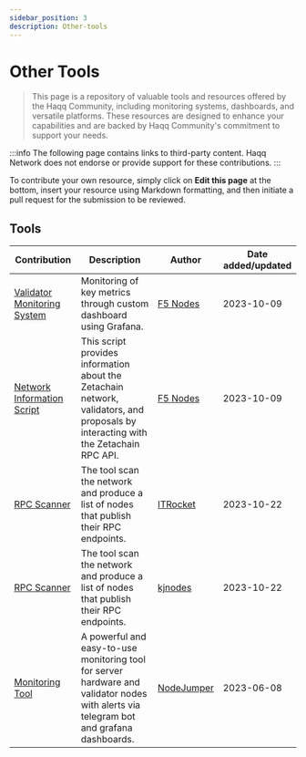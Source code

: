 ```yaml
---
sidebar_position: 3
description: Other-tools
---
```


# Other Tools

> This page is a repository of valuable tools and resources offered by the Haqq Community, including monitoring systems, dashboards, and versatile platforms. These resources are designed to enhance your capabilities and are backed by Haqq Community's commitment to support your needs.

:::info
The following page contains links to third-party content. Haqq Network does not endorse or provide support for these contributions.
:::

To contribute your own resource, simply click on **Edit this page** at the bottom, insert your resource using Markdown formatting, and then initiate a pull request for the submission to be reviewed.

## Tools

| Contribution | Description | Author | Date added/updated |
| --- | --- | --- | --- |
| [Validator Monitoring System](https://www.zetachain.com/docs/reference/validators-monitoring) | Monitoring of key metrics through custom dashboard using Grafana. | [F5 Nodes](https://github.com/f5nodes) | 2023-10-09 |
| [Network Information Script](https://github.com/f5nodes/zetachain) | This script provides information about the Zetachain network, validators, and proposals by interacting with the Zetachain RPC API. | [F5 Nodes](https://github.com/f5nodes) | 2023-10-09 |
| [RPC Scanner](https://itrocket.net/services/testnet/zetachain/public-rpc) | The tool scan the network and produce a list of nodes that publish their RPC endpoints. | [ITRocket](https://github.com/itrocket-am) | 2023-10-22 |
| [RPC Scanner](https://services.kjnodes.com/testnet/zetachain/public-rpc) | The tool scan the network and produce a list of nodes that publish their RPC endpoints. | [kjnodes](https://github.com/kj89) | 2023-10-22 |
| [Monitoring Tool](https://github.com/nodejumper-org/monitoring-tool) | A powerful and easy-to-use monitoring tool for server hardware and validator nodes with alerts via telegram bot and grafana dashboards. | [NodeJumper](https://github.com/nodejumper-org) | 2023-06-08 |


